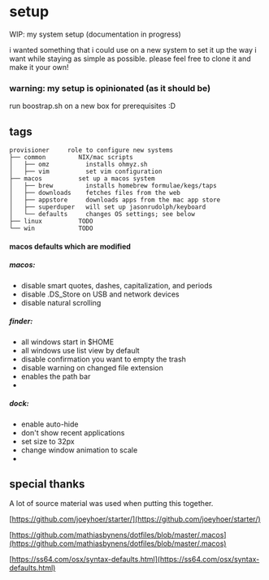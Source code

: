 # setup
WIP: my system setup (documentation in progress)

i wanted something that i could use on a new system to set it up the way i want while staying as simple as possible.  please feel free to clone it and make it your own!

### warning: my setup is opinionated (as it should be)

run boostrap.sh on a new box for prerequisites :D

## tags

```
provisioner     role to configure new systems
├── common         NIX/mac scripts
│   ├── omz          installs ohmyz.sh
│   ├── vim          set vim configuration
├── macos          set up a macos system
│   ├── brew         installs homebrew formulae/kegs/taps
│   ├── downloads    fetches files from the web
│   ├── appstore     downloads apps from the mac app store
│   ├── superduper   will set up jasonrudolph/keyboard
│   └── defaults     changes OS settings; see below
├── linux          TODO
└── win            TODO
```



#### macos defaults which are modified

##### macos:
*  disable smart quotes, dashes, capitalization, and periods
*  disable .DS_Store on USB and network devices
*  disable natural scrolling

##### finder:
*  all windows start in $HOME
*  all windows use list view by default
*  disable confirmation you want to empty the trash
*  disable warning on changed file extension
*  enables the path bar
*  

##### dock: 
*  enable auto-hide
*  don't show recent applications 
*  set size to 32px 
*  change window animation to scale
*  

## special thanks
A lot of source material was used when putting this together. 

[https://github.com/joeyhoer/starter/](https://github.com/joeyhoer/starter/) 

[https://github.com/mathiasbynens/dotfiles/blob/master/.macos](https://github.com/mathiasbynens/dotfiles/blob/master/.macos)

[https://ss64.com/osx/syntax-defaults.html](https://ss64.com/osx/syntax-defaults.html)